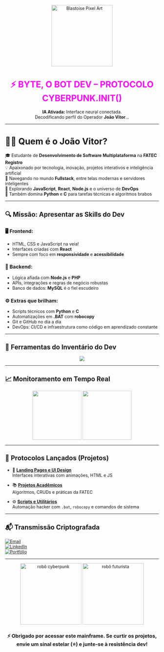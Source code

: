 <!-- README com personagem cyberpunk em pixel art -->

<div align="center">
  <img src="https://media.tenor.com/Mx7NYmMM2wIAAAAi/blastoise-pokemon-pokemon.gif" width="200px" alt="Blastoise Pixel Art" />
  <h1 style="color:#ff00ff;">⚡ BYTE, O BOT DEV – PROTOCOLO CYBERPUNK.INIT()</h1>
  <p><strong>IA Ativada:</strong> Interface neural conectada.<br>Decodificando perfil do Operador <strong>João Vitor</strong>...</p>
</div>

---

# 🧑‍💻 Quem é o João Vitor?

🎓 Estudante de **Desenvolvimento de Software Multiplataforma** na **FATEC Registro**  
💡 Apaixonado por tecnologia, inovação, projetos interativos e inteligência artificial  
🚀 Navegando no mundo **Fullstack**, entre telas modernas e servidores inteligentes  
🌱 Explorando **JavaScript**, **React**, **Node.js** e o universo de **DevOps**  
🐍 Também domina **Python** e **C** para tarefas técnicas e algoritmos brabos  

---

## 🔍 Missão: Apresentar as Skills do Dev

### 🖥️ Frontend:
- HTML, CSS e JavaScript na veia!
- Interfaces criadas com **React**
- Sempre com foco em **responsividade** e **acessibilidade**

### 🔧 Backend:
- Lógica afiada com **Node.js** e **PHP**
- APIs, integrações e regras de negócio robustas
- Banco de dados: **MySQL** é o fiel escudeiro

### ⚙️ Extras que brilham:
- Scripts técnicos com **Python** e **C**
- Automatizações em **.BAT** com **robocopy**
- Git e GitHub no dia a dia
- DevOps: CI/CD e infraestrutura como código em aprendizado constante

---

## 🧰 Ferramentas do Inventário do Dev

<p align="center">
  <img src="https://skillicons.dev/icons?i=html,css,js,react,nodejs,php,mysql,python,c,vscode,git,bash" />
</p>

---

## 📈 Monitoramento em Tempo Real

<p align="center">
  <img height="160em" src="https://github-readme-stats.vercel.app/api?username=JaoVitor7b&show_icons=true&theme=gruvbox" />
  <img height="160em" src="https://github-readme-stats.vercel.app/api/top-langs/?username=JaoVitor7b&layout=compact&theme=gruvbox"/>
</p>

---

## 🚀 Protocolos Lançados (Projetos)

- 🎨 [**Landing Pages e UI Design**](https://github.com/JaoVitor7b/landing-page-css)  
  Interfaces interativas com animações, HTML e JS

- 📚 [**Projetos Acadêmicos**](https://github.com/JaoVitor7b?tab=repositories)  
  Algoritmos, CRUDs e práticas da FATEC

- ⚙️ [**Scripts e Utilitários**](https://github.com/JaoVitor7b/robocopy-bat)  
  Automação hacker com `.bat`, `robocopy` e comandos de sistema

---

## 📬 Transmissão Criptografada

[![Email](https://img.shields.io/badge/Email-vitorrosa6969@gmail.com-EA4335?style=for-the-badge&logo=gmail&logoColor=white)](mailto:vitorrosa6969@gmail.com)  
[![LinkedIn](https://img.shields.io/badge/LinkedIn-João%20Vitor%20Rosa-0A66C2?style=for-the-badge&logo=linkedin&logoColor=white)](https://www.linkedin.com/in/jo%C3%A3o-vitor-rosa-028506308)  
[![Portfólio](https://img.shields.io/badge/Portfólio-Acessar-8000FF?style=for-the-badge&logo=githubpages&logoColor=white)](https://jaovitor7b.github.io/mobile/index.html)

---

<div align="center">
  <img src="https://media.giphy.com/media/kHx9VZ1z3zKBa/giphy.gif" width="200px" alt="robô cyberpunk" />
  <img src="https://giffiles.alphacoders.com/916/91643.gif" width="200px" alt="robô futurista" />
  <h3>⚡ Obrigado por acessar este mainframe. Se curtir os projetos, envie um sinal estelar (⭐) e junte-se à resistência dev!</h3>
</div>

